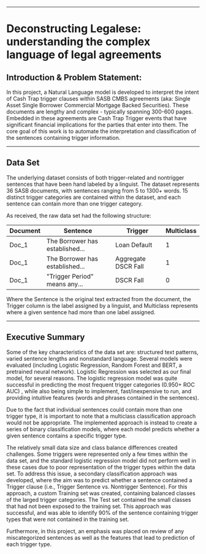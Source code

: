 
---

# Deconstructing Legalese: understanding the complex language of legal agreements


## Introduction & Problem Statement:

In this project, a Natural Language model is developed to interpret the intent of Cash Trap trigger clauses within SASB CMBS agreements (aka: Single Asset Single Borrower Commercial Mortgage Backed Securities). These documents are lengthy and complex - typically spanning 300-600 pages. Embedded in these agreements are Cash Trap Trigger events that have significant financial implications for the parties that enter into them. The core goal of this work is to automate the interpretation and classification of the sentences containing trigger information.


---


## Data Set

The underlying dataset consists of both trigger-related and nontrigger sentences that have been hand labeled by a linguist. The dataset represents 36 SASB documents, with sentences ranging from 5 to 1300+ words. 15 distinct trigger categories are contained within the dataset, and each sentence can contain more than one trigger category.

As received, the raw data set had the following structure:

| Document | Sentence                        | Trigger             | Multiclass |
|----------|---------------------------------|---------------------|------------|
| Doc_1    | The Borrower has established... | Loan Default        | 1          |
| Doc_1    | The Borrower has established... | Aggregate DSCR Fall | 1          |
| Doc_1    | "Trigger Period" means any...   | DSCR Fall           | 0          |

Where the Sentence is the original text extracted from the document, the Trigger column is the label assigned by a linguist, and Multiclass represents where a given sentence had more than one label assigned. 

---

## Executive Summary

Some of the key characteristics of the data set are: structured text patterns, varied sentence lengths and nonstandard language. Several models were evaluated (including Logistic Regression, Random Forest and BERT, a pretrained neural network). Logistic Regression was selected as our final model, for several reasons. The logistic regression model was quite successful in predicting the most frequent trigger categories (0.950+ ROC AUC) , while also being simple to implement, fast/inexpensive to run, and providing intuitive features (words and phrases contained in the sentences). 

Due to the fact that individual sentences could contain more than one trigger type, it is important to note that a multiclass classification approach would not be appropriate. The implemented approach is instead to create a series of binary classification models, where each model predicts whether a given sentence contains a specific trigger type.

The relatively small data size and class balance differences created challenges. Some triggers were represented only a few times within the data set, and the standard logistic regression model did not perform well in these cases due to poor representation of the trigger types within the data set. To address this issue, a secondary classification approach was developed, where the aim was to predict whether a sentence contained a Trigger clause (i.e.,  Trigger Sentence vs. Nontrigger Sentence). For this approach, a custom Training set was created, containing balanced classes of the larged trigger categories. The Test set contained the small classes that had not been exposed to the training set. This approach was successful, and was able to identify 90% of the sentence containing trigger types that were not contained in the training set.

Furthermore, in this project, an emphasis was placed on review of any miscategorized sentences as well as the features that lead to prediction of each trigger type. 

